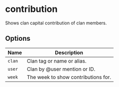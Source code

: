 # contribution

Shows clan capital contribution of clan members.

## Options

| Name   | Description                         |
| ------ | ----------------------------------- |
| `clan` | Clan tag or name or alias.          |
| `user` | Clan by @user mention or ID.        |
| `week` | The week to show contributions for. |
